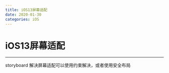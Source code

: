 ```yaml
---
title: iOS13屏幕适配
date: 2020-01-30
categories: iOS
---
```

# iOS13屏幕适配

---

storyboard 解决屏幕适配可以使用约束解决，或者使用安全布局